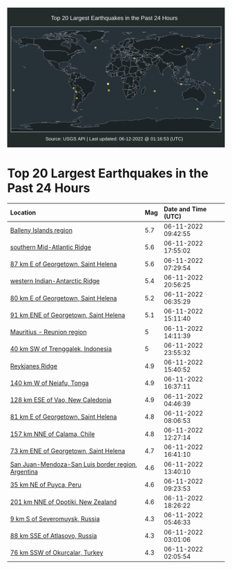 ![Map](./map.png)

# Top 20 Largest Earthquakes in the Past 24 Hours

| Location | Mag | Date and Time (UTC) |
|:---|:---|:---|
| [Balleny Islands region](https://earthquake.usgs.gov/earthquakes/eventpage/us7000hgq1) | 5.7 | 06-11-2022 09:42:55 |
| [southern Mid-Atlantic Ridge](https://earthquake.usgs.gov/earthquakes/eventpage/us7000hgrz) | 5.6 | 06-11-2022 17:55:02 |
| [87 km E of Georgetown, Saint Helena](https://earthquake.usgs.gov/earthquakes/eventpage/us7000hgp6) | 5.6 | 06-11-2022 07:29:54 |
| [western Indian-Antarctic Ridge](https://earthquake.usgs.gov/earthquakes/eventpage/us7000hgsw) | 5.4 | 06-11-2022 20:56:25 |
| [80 km E of Georgetown, Saint Helena](https://earthquake.usgs.gov/earthquakes/eventpage/us7000hgp0) | 5.2 | 06-11-2022 06:35:29 |
| [91 km ENE of Georgetown, Saint Helena](https://earthquake.usgs.gov/earthquakes/eventpage/us7000hgre) | 5.1 | 06-11-2022 15:11:40 |
| [Mauritius - Reunion region](https://earthquake.usgs.gov/earthquakes/eventpage/us7000hgr1) | 5 | 06-11-2022 14:11:39 |
| [40 km SW of Trenggalek, Indonesia](https://earthquake.usgs.gov/earthquakes/eventpage/us7000hgtm) | 5 | 06-11-2022 23:55:32 |
| [Reykjanes Ridge](https://earthquake.usgs.gov/earthquakes/eventpage/us7000hgrg) | 4.9 | 06-11-2022 15:40:52 |
| [140 km W of Neiafu, Tonga](https://earthquake.usgs.gov/earthquakes/eventpage/us7000hgrq) | 4.9 | 06-11-2022 16:37:11 |
| [128 km ESE of Vao, New Caledonia](https://earthquake.usgs.gov/earthquakes/eventpage/us7000hgnn) | 4.9 | 06-11-2022 04:46:39 |
| [81 km E of Georgetown, Saint Helena](https://earthquake.usgs.gov/earthquakes/eventpage/us7000hgpe) | 4.8 | 06-11-2022 08:06:53 |
| [157 km NNE of Calama, Chile](https://earthquake.usgs.gov/earthquakes/eventpage/us7000hgqi) | 4.8 | 06-11-2022 12:27:14 |
| [73 km ENE of Georgetown, Saint Helena](https://earthquake.usgs.gov/earthquakes/eventpage/us7000hgrr) | 4.7 | 06-11-2022 16:41:10 |
| [San Juan-Mendoza-San Luis border region, Argentina](https://earthquake.usgs.gov/earthquakes/eventpage/us7000hgqu) | 4.6 | 06-11-2022 13:40:10 |
| [35 km NE of Puyca, Peru](https://earthquake.usgs.gov/earthquakes/eventpage/us7000hgpu) | 4.6 | 06-11-2022 09:23:53 |
| [201 km NNE of Opotiki, New Zealand](https://earthquake.usgs.gov/earthquakes/eventpage/us7000hgs5) | 4.6 | 06-11-2022 18:26:22 |
| [9 km S of Severomuysk, Russia](https://earthquake.usgs.gov/earthquakes/eventpage/us7000hgnz) | 4.3 | 06-11-2022 05:46:33 |
| [88 km SSE of Atlasovo, Russia](https://earthquake.usgs.gov/earthquakes/eventpage/us7000hgn8) | 4.3 | 06-11-2022 03:01:06 |
| [76 km SSW of Okurcalar, Turkey](https://earthquake.usgs.gov/earthquakes/eventpage/us7000hgmy) | 4.3 | 06-11-2022 02:05:54 |
